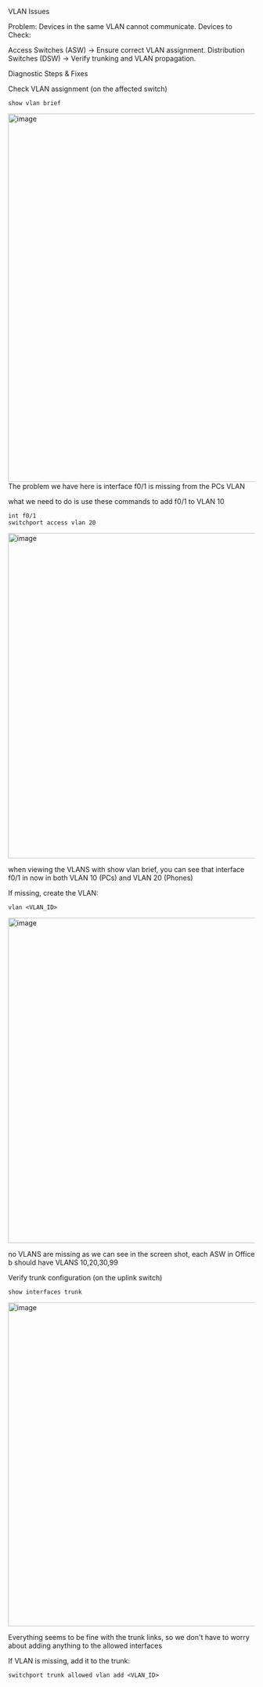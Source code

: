 VLAN Issues

Problem: Devices in the same VLAN cannot communicate.
Devices to Check:

  Access Switches (ASW) → Ensure correct VLAN assignment.
  Distribution Switches (DSW) → Verify trunking and VLAN propagation.

Diagnostic Steps & Fixes

  Check VLAN assignment (on the affected switch)

    show vlan brief
  <img width="751" alt="image" src="https://github.com/user-attachments/assets/0f8f3afd-0fa8-42a2-9ebe-08561d3cbaf0" />
  The problem we have here is interface f0/1 is missing from the PCs VLAN

  what we need to do is use these commands to add f0/1 to VLAN 10

    int f0/1
    switchport access vlan 20
  <img width="663" alt="image" src="https://github.com/user-attachments/assets/c7373723-f06a-4e2c-b1b8-c925b0dae117" />

  when viewing the VLANS with show vlan brief, you can see that interface f0/1 in now in both VLAN 10 (PCs) and VLAN 20 (Phones)
  
  If missing, create the VLAN:

    vlan <VLAN_ID>

<img width="663" alt="image" src="https://github.com/user-attachments/assets/045ffb06-28ea-410b-8797-8b5a49600b82" />

  no VLANS are missing as we can see in the screen shot, each ASW in Office b should have VLANS 10,20,30,99

Verify trunk configuration (on the uplink switch)

    show interfaces trunk
  <img width="660" alt="image" src="https://github.com/user-attachments/assets/9f21bee3-2d2f-45a2-9690-af33e04e126f" />
  
Everything seems to be fine with the trunk links, so we don't have to worry about adding anything to the allowed interfaces

  If VLAN is missing, add it to the trunk:

    switchport trunk allowed vlan add <VLAN_ID>
